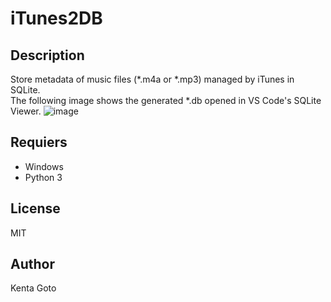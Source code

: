 # iTunes2DB

## Description
Store metadata of music files (*.m4a or *.mp3) managed by iTunes in SQLite.   
The following image shows the generated *.db opened in VS Code's SQLite Viewer.
![image](https://github.com/KentaGoto/iTunes2DB/assets/10069642/b9d4d692-ced1-4af7-bc3f-9c0d70bbc97f)

## Requiers
- Windows
- Python 3

## License
MIT

## Author
Kenta Goto
